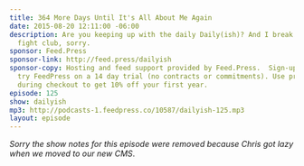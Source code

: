 ```yaml
---
title: 364 More Days Until It's All About Me Again
date: 2015-08-20 12:11:00 -06:00
description: Are you keeping up with the daily Daily(ish)? And I break my rule about
  fight club, sorry.
sponsor: Feed.Press
sponsor-link: http://feed.press/dailyish
sponsor-copy: Hosting and feed support provided by Feed.Press.  Sign-up today and
  try FeedPress on a 14 day trial (no contracts or commitments). Use promo code "dailyish"
  during checkout to get 10% off your first year.
episode: 125
show: dailyish
mp3: http://podcasts-1.feedpress.co/10587/dailyish-125.mp3
layout: episode
---
```


<em>Sorry the show notes for this episode were removed because Chris got lazy when we moved to our new CMS</em>.
